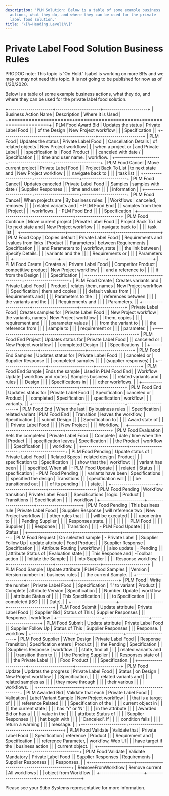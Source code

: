 ```yaml
---
description: 'PLM Solution: Below is a table of some example business
  actions, what they do, and where they can be used for the private
  label food solution.'
title: '\[%=Heading.Level1%\]'
---
```


Private Label Food Solution Business Rules
==========================================

PRODOC note: This topic is \'On Hold.\' Isabel is working on more BRs
and we may or may not need this topic. It is not going to be published
for now as of 1/30/2020.

Below is a table of some example business actions, what they do, and
where they can be used for the private label food solution.

+----------------------+----------------------+----------------------+
| Business Action Name | Description          | Where it is Used     |
+======================+======================+======================+
| PLM Food Award Bid   | Updates the status   | Private Label Food   |
|                      | of the Design        | New Project workflow |
|                      | Specification        |                      |
+----------------------+----------------------+----------------------+
| PLM Food             | Updates the status   | Private Label Food   |
| Cancellation Details | of related objects   | New Project workflow |
|                      | when a project or    | and Private Label    |
|                      | specification is     | Food Product         |
|                      | canceled with date / | Specification        |
|                      | time and user name.  | workflow.            |
+----------------------+----------------------+----------------------+
| PLM Food Cancel      | Move current project | Private Label Food   |
| Project Back To List | to next state and    | New Project workflow |
|                      | navigate back to     |                      |
|                      | task list            |                      |
+----------------------+----------------------+----------------------+
| PLM Food Cancel      | Updates canceled     | Private Label Food   |
| Samples              | samples with date /  | Supplier Responses   |
|                      | time and user        |                      |
|                      | information          |                      |
+----------------------+----------------------+----------------------+
| PLM Food Cancel      | When projects are    | By business rules:   |
| Workflows            | canceled, removes    |                      |
|                      | related variants and | -   PLM Food End     |
|                      | samples from their   |     Project          |
|                      | workflows.           | -   PLM Food End     |
|                      |                      |     Specification    |
+----------------------+----------------------+----------------------+
| PLM Food Continue    | Move current project | Private Label Food   |
| Project Back To List | to next state and    | New Project workflow |
|                      | navigate back to     |                      |
|                      | task list            |                      |
+----------------------+----------------------+----------------------+
| PLM Food Copy        | Copies default       | Private Label Food   |
| Requirements and     | values from links    | Product              |
| Parameters           | between Requirements | Specification        |
|                      | and Parameters to    | workflow, state      |
|                      | the link between     | Specify Details.     |
|                      | variants and the     |                      |
|                      | Requirements or      |                      |
|                      | Parameters           |                      |
+----------------------+----------------------+----------------------+
| PLM Food Create      | Creates a            | Private Label Food   |
| Competitor Product   | competitive product  | New Project workflow |
|                      | and a reference to   |                      |
|                      | it from the Design   |                      |
|                      | Specification        |                      |
+----------------------+----------------------+----------------------+
| PLM Food Create      | Creates variants and | Private Label Food   |
| Product              | relates them, names  | New Project workflow |
| Specification        | them and copies      |                      |
|                      | default values from  |                      |
|                      | Requirements and     |                      |
|                      | Parameters to the    |                      |
|                      | references between   |                      |
|                      | the variants and the |                      |
|                      | Requirements and     |                      |
|                      | Parameters.          |                      |
+----------------------+----------------------+----------------------+
| Private Label Food   | Creates samples for  | Private Label Food   |
| New Project workflow | the variants, names  | New Project workflow |
|                      | them, copies         |                      |
|                      | requirement and      |                      |
|                      | parameter values     |                      |
|                      | from the variant to  |                      |
|                      | the reference from   |                      |
|                      | sample to            |                      |
|                      | requirement or       |                      |
|                      | parameter.           |                      |
+----------------------+----------------------+----------------------+
| PLM Food End Project | Updates status for   | Private Label Food   |
|                      | canceled or          | New Project workflow |
|                      | completed Design     |                      |
|                      | Specifications.      |                      |
+----------------------+----------------------+----------------------+
| PLM Food End Samples | Updates status for   | Private Label Food   |
|                      | canceled or          | Supplier Response    |
|                      | completed samples    |                      |
|                      | (supplier responses) |                      |
+----------------------+----------------------+----------------------+
| PLM Food End Sample  | Ends the sample      | Used in PLM Food End |
| Workflow Update      | workflow and routes  | Samples business     |
|                      | related variants and | rules                |
|                      | Design               |                      |
|                      | Specifications in    |                      |
|                      | other workflows.     |                      |
+----------------------+----------------------+----------------------+
| PLM Food End         | Updates status for   | Private Label Food   |
| Specification        | canceled or          | Product              |
|                      | completed            | Specification        |
|                      | specification        | workflow             |
|                      | variants.            |                      |
+----------------------+----------------------+----------------------+
| PLM Food End         | When the last        | By business rules    |
| Specification        | related variant      | PLM Food End         |
| Transition           | leaves the workflow, | Specification        |
|                      | submit Design        |                      |
|                      | Specification to     |                      |
|                      | Award state of       |                      |
|                      | Private Label Food   |                      |
|                      | New Project          |                      |
|                      | Workflow.            |                      |
+----------------------+----------------------+----------------------+
| PLM Food Evaluation  | Sets the completed   | Private Label Food   |
| Complete             | date / time when the | Product              |
|                      | specification leaves | Specification        |
|                      | the Product          | workflow             |
|                      | Specification        |                      |
|                      | workflow.            |                      |
+----------------------+----------------------+----------------------+
| PLM Food Pending     | Update status of     | Private Label Food   |
| Related Specs        | related design       | Product              |
|                      | specification to     | Specification        |
|                      | show that the        | workflow:            |
|                      | variant has been     |                      |
|                      | specified. When all  | -   PLM Food Update  |
|                      | related              |     Status           |
|                      | specification        | -   PLM Food Pending |
|                      | variants have been   |     Specifications   |
|                      | specified the design |     Transitions      |
|                      | specification will   |                      |
|                      | be transitioned out  |                      |
|                      | of its pending       |                      |
|                      | state.               |                      |
+----------------------+----------------------+----------------------+
| PLM Food Pending     | Workflow transition  | Private Label Food   |
| Specifications       | logic.               | Product              |
| Transitions          |                      | Specification        |
|                      |                      | workflow             |
+----------------------+----------------------+----------------------+
| PLM Food Pending     | This business rule   | Private Label Food   |
| Supplier Response    | will reference two   | New Project workflow |
|                      | other rules that     |                      |
|                      | will be executed     |                      |
|                      | upon entry to        |                      |
|                      | Pending Supplier     |                      |
|                      | Responses state.     |                      |
|                      |                      |                      |
|                      | -   PLM Food         |                      |
|                      |     Supplier         |                      |
|                      |     Response         |                      |
|                      |     Transition       |                      |
|                      | -   PLM Food Update  |                      |
|                      |     Status           |                      |
+----------------------+----------------------+----------------------+
| PLM Food Request     | On selected sample   | -   Private Label    |
| Supplier Follow Up   | update attribute     |     Food Product     |
|                      | Supplier Response    |     Specification    |
|                      | Attribute Routing    |     workflow         |
|                      | also update          | -   Pending          |
|                      | attribute Status of  |     Evaluation state |
|                      | This Response and    |     -Toolbar action  |
|                      | Initiate the Sample  |                      |
|                      | into Supplier        |                      |
|                      | Response workflow.   |                      |
+----------------------+----------------------+----------------------+
| PLM Food Sample      | Update attribute     | PLM Food Samples     |
| Version              | Version number in    | business rules       |
|                      | the current Sample.  |                      |
+----------------------+----------------------+----------------------+
| PLM Food             | Write the number     | Private Label Food   |
| Specification        | \'1\' to variant     | Product              |
| Complete             | attribute Version    | Specification        |
|                      | Number. Update       | workflow             |
|                      | attribute Status of  |                      |
|                      | This Specification   |                      |
|                      | to Specification     |                      |
|                      | completed \[ISO      |                      |
|                      | Date\].              |                      |
+----------------------+----------------------+----------------------+
| PLM Food Submit      | Update attribute     | Private Label Food   |
| Supplier Bid         | Status of This       | Supplier Responses   |
|                      | Response.            | workflow             |
+----------------------+----------------------+----------------------+
| PLM Food Submit      | Update attribute     | Private Label Food   |
| Supplier Follow Up   | Status of This       | Supplier Responses   |
|                      | Response.            | workflow             |
+----------------------+----------------------+----------------------+
| PLM Food Supplier    | When Design          | Private Label Food   |
| Response Transition  | Specification enters | Product              |
|                      | the Pending          | Specification        |
|                      | Suppliers Response   | workflow             |
|                      | state, find all      |                      |
|                      | related variants and |                      |
|                      | transition them to   |                      |
|                      | the Pending Supplier |                      |
|                      | Responses state of   |                      |
|                      | the Private Label    |                      |
|                      | Food Product         |                      |
|                      | Specification.       |                      |
+----------------------+----------------------+----------------------+
| PLM Food Update      | Updates the progress | Private Label Food   |
| Status               | on Design            | New Project workflow |
|                      | Specification,       |                      |
|                      | related variants and |                      |
|                      | related samples as   |                      |
|                      | they move through    |                      |
|                      | their various        |                      |
|                      | workflows.           |                      |
+----------------------+----------------------+----------------------+
| PLM Awarded Bid      | Validate that each   | Private Label Food   |
| Validation           | Label Variant Sample | New Project workflow |
|                      | that is a target of  |                      |
|                      | reference Related    |                      |
|                      | Specification of the |                      |
|                      | current object in    |                      |
|                      | the current state    |                      |
|                      | has \'Y\' or \'N\'   |                      |
|                      | in the attribute     |                      |
|                      | Awarded Bid or has a |                      |
|                      | value in the         |                      |
|                      | attribute Status of  |                      |
|                      | Supplier Responses   |                      |
|                      | hat begin with       |                      |
|                      | \'Canceled\'. If     |                      |
|                      | condition fails      |                      |
|                      | return a warning     |                      |
|                      | message.             |                      |
+----------------------+----------------------+----------------------+
| PLM Food Validate    | Validate that        | Private Label Food   |
| Specification        | reference            | Product              |
|                      | Requirement and      | Specification        |
|                      | reference Parameter, | workflow, Web UI     |
|                      | have target if the   | business action      |
|                      | current object.      |                      |
+----------------------+----------------------+----------------------+
| PLM Food Validate    | Validate Mandatory   | Private Label Food   |
| Supplier Responses   | Requirements         | Supplier Responses   |
|                      | Responses.           |                      |
+----------------------+----------------------+----------------------+
| RemoveFromWorkflow   | Remove current       | All workflows        |
|                      | object from Workflow |                      |
+----------------------+----------------------+----------------------+

Please see your Stibo Systems representative for more information.
